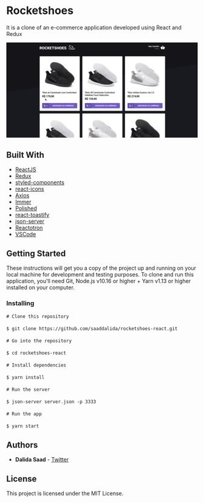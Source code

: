 # Rocketshoes

It is a clone of an e-commerce application developed using React and Redux

![Rocketshoes](rocketshoes.gif)

## Built With

- [ReactJS](https://reactjs.org/)
- [Redux](https://reactjs.org/)
- [styled-components](https://www.styled-components.com/)
- [react-icons](https://react-icons.netlify.com/)
- [Axios](https://github.com/axios/axios)
- [Immer](https://github.com/immerjs/immer)
- [Polished](https://polished.js.org/)
- [react-toastify](https://fkhadra.github.io/react-toastify/)
- [json-server](https://github.com/typicode/json-server)
- [Reactotron](https://infinite.red/reactotron)
- [VSCode](https://code.visualstudio.com/)

## Getting Started

These instructions will get you a copy of the project up and running on your local machine for development and testing purposes. To clone and run this application, you'll need Git, Node.js v10.16 or higher + Yarn v1.13 or higher installed on your computer.

### Installing

    # Clone this repository

    $ git clone https://github.com/saaddalida/rocketshoes-react.git

    # Go into the repository

    $ cd rocketshoes-react

    # Install dependencies

    $ yarn install
    
    # Run the server
    
    $ json-server server.json -p 3333

    # Run the app 

    $ yarn start

## Authors

- **Dalida Saad** - [Twitter](https://twitter.com/dalida_saad)

## License

This project is licensed under the MIT License.
